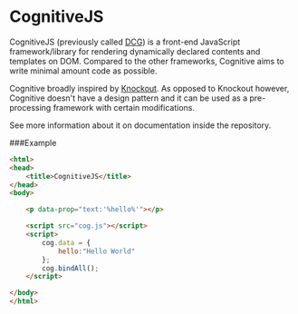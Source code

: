# CognitiveJS

CognitiveJS (previously called [DCG](https://github.com/alperderman/dcg)) is a front-end JavaScript framework/library for rendering dynamically declared contents and templates on DOM. Compared to the other frameworks, Cognitive aims to write minimal amount code as possible.

Cognitive broadly inspired by [Knockout](https://knockoutjs.com/). As opposed to Knockout however, Cognitive doesn't have a design pattern and it can be used as a pre-processing framework with certain modifications.

See more information about it on documentation inside the repository.

###Example

```html
<html>
<head>
    <title>CognitiveJS</title>
</head>
<body>

    <p data-prop="text:'%hello%'"></p>

    <script src="cog.js"></script>
    <script>
        cog.data = {
            hello:"Hello World"
        };
        cog.bindAll();
    </script>

</body>
</html>
```

